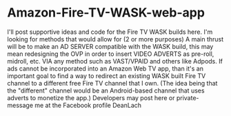 # Amazon-Fire-TV-WASK-web-app
I'll post supportive ideas and code for the Fire TV WASK builds here.
I'm looking for methods that would allow for (2 or more purposes)
A main thrust will be to make an AD SERVER compatible with the WASK build, this may mean redesigning the OVP in order to insert VIDEO ADVERTS as pre-roll, midroll, etc. VIA any method such as VAST/VPAID and others like Adpods.
If ads cannot be incorporated into an Amazon Web TV app, than it's an important goal to find a way to redirect an existing WASK built Fire TV channel to a different free Fire TV channel that I own.  (The idea being that the "different" channel would be an Android-based channel that uses adverts to monetize the app.)
Developers may post here or private-message me at the Facebook profile DeanLach
